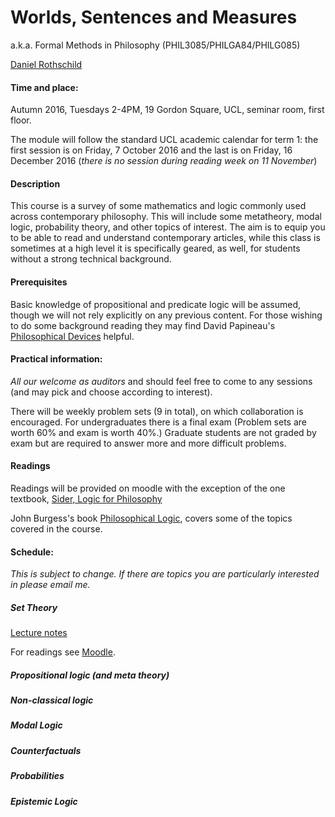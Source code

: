 Worlds, Sentences and Measures
============================

a.k.a. Formal Methods in Philosophy (PHIL3085/PHILGA84/PHILG085)

[Daniel Rothschild](http://danielrothschild.com/)


#### Time and place: 

Autumn 2016, Tuesdays 2-4PM, 19 Gordon Square, UCL, seminar room, first floor.

The module will follow the standard UCL academic calendar for term 1: the first session is on Friday, 7 October 2016 and the last is on Friday, 16 December 2016 (*there is no session during reading week on 11 November*)

#### Description

This course is a survey of some mathematics and logic commonly used across contemporary philosophy.  This will include some metatheory, modal logic, probability theory, and other topics of interest.  The aim is to equip you to be able to read and understand contemporary articles, while this class is sometimes at a high level it is specifically geared, as well, for students without a strong technical background. 

#### Prerequisites

Basic knowledge of propositional and predicate logic will be assumed, though we will not rely explicitly on any previous content.  For those wishing to do some background reading they may find David Papineau's [Philosophical Devices](https://www.amazon.co.uk/Philosophical-Devices-Proofs-Probabilities-Possibilities/dp/0199651736) helpful. 

####  Practical information:

*All our welcome as auditors* and should feel free to come to any sessions (and may pick and choose according to interest). 

There will be weekly problem sets  (9 in total), on which collaboration is encouraged.  For undergraduates there is a final exam (Problem sets are worth 60% and exam is worth 40%.)  Graduate students are not graded by exam but are required to answer more and more difficult problems.

#### Readings

Readings will be provided on moodle with the exception of the one textbook, [Sider, Logic for Philosophy](https://www.amazon.co.uk/Logic-Philosophy-Theodore-Sider/dp/0199575584)

John Burgess's book [Philosophical Logic](https://www.amazon.co.uk/Philosophical-Princeton-Foundations-Contemporary-Philosophy/dp/0691156336), covers some of the topics covered in the course.

#### Schedule:

*This is subject to change.  If there are topics you are particularly interested in please email me.*

##### Set Theory

[Lecture notes](https://www.dropbox.com/s/nkr0ukf2h8hhk8g/WSM%20Set%20Theory.pdf?dl=0)

For readings see [Moodle](https://moodle.ucl.ac.uk/).

##### Propositional logic (and meta theory)

##### Non-classical logic

##### Modal Logic

##### Counterfactuals

##### Probabilities

##### Epistemic Logic 











